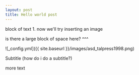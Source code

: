 ```yaml
---
layout: post
title: Hello world post
---
```


block of text 1. now we'll try inserting an image




is there a large block of space here? ^^^

![_config.yml]({{ site.baseurl }}/images/asd_talpress1998.png)

Subtitle (how do i do a subtitle?)

more text